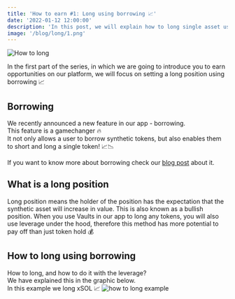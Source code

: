 ```yaml
---
title: 'How to earn #1: Long using borrowing 📈'
date: '2022-01-12 12:00:00'
description: 'In this post, we will explain how to long single asset using borrowing'
image: '/blog/long/1.png'
---
```


![How to long](/blog/long/1.png 'horizontal')

In the first part of the series, in which we are going to introduce you to earn opportunities on our platform, we will focus on setting a long position using borrowing 📈

## Borrowing

We recently announced a new feature in our app - borrowing.  
This feature is a gamechanger 🔥  
It not only allows a user to borrow synthetic tokens, but also enables them to short and long a single token! 📈📉

If you want to know more about borrowing check our [blog post](https://synthetify.io/blog/borrowing) about it.

## What is a long position

Long position means the holder of the position has the expectation that the synthetic asset will increase in value. This is also known as a bullish position.
When you use Vaults in our app to long any tokens, you will also use leverage under the hood, therefore this method has more potential to pay off than just token hold 💰

## How to long using borrowing

How to long, and how to do it with the leverage?  
We have explained this in the graphic below.  
In this example we long xSOL 📈
![how to long example](/blog/long/how-to-long.png 'vertical')

